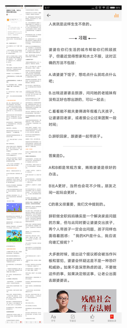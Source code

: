 ![](../../images/2017年03月/GX0309-婆媳有了矛盾，为什么要站在媳妇这边.png)
![](../../images/2017年03月/GX0309-婆媳有了矛盾，为什么要站在媳妇这边2.png)
![](../../images/2017年03月/GX0309-婆媳有了矛盾，为什么要站在媳妇这边3.png)
